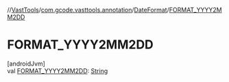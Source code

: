 //[VastTools](../../../index.md)/[com.gcode.vasttools.annotation](../index.md)/[DateFormat](index.md)/[FORMAT_YYYY2MM2DD](-f-o-r-m-a-t_-y-y-y-y2-m-m2-d-d.md)

# FORMAT_YYYY2MM2DD

[androidJvm]\
val [FORMAT_YYYY2MM2DD](-f-o-r-m-a-t_-y-y-y-y2-m-m2-d-d.md): [String](https://developer.android.com/reference/kotlin/java/lang/String.html)

